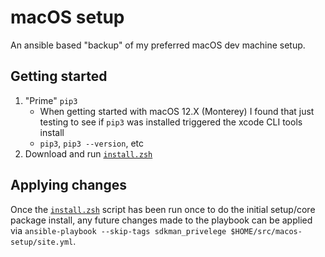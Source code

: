 # macOS setup

An ansible based "backup" of my preferred macOS dev machine setup.

## Getting started

 1. "Prime" `pip3`
    * When getting started with macOS 12.X (Monterey) I found that just testing to see if `pip3` was installed triggered the xcode CLI tools install
    * `pip3`, `pip3 --version`, etc
 1. Download and run [`install.zsh`](install.zsh)

 ## Applying changes

 Once the [`install.zsh`](install.zsh) script has been run once to do the initial setup/core package install, any future changes made to the playbook can be applied via `ansible-playbook --skip-tags sdkman_privelege $HOME/src/macos-setup/site.yml`.
